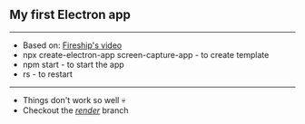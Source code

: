 ## My first Electron app

<hr>

* Based on: <a href="https://youtu.be/3yqDxhR2XxE">Fireship's video</a>
* npx create-electron-app screen-capture-app - to create template
* npm start - to start the app
* rs - to restart

<hr>

* Things don't work so well 💀
* Checkout the <a href="https://github.com/sadwhale09/electron-screen-capture-app/tree/render">*render*</a> branch
